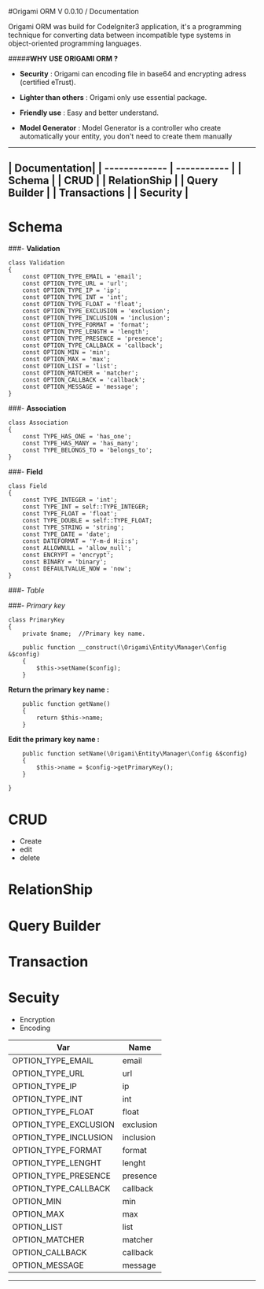 
#Origami ORM V 0.0.10 / Documentation


Origami ORM was build for CodeIgniter3 application, it's a programming technique for converting data between 
incompatible type systems in object-oriented programming languages.

#####**WHY USE ORIGAMI ORM ?**

  * **Security** : 
      Origami can encoding file in base64 and encrypting adress (certified eTrust).
  
  * **Lighter than others** :
      Origami only use essential package.

  * **Friendly use** :
      Easy and better understand.
      

  * **Model Generator** :
      Model Generator is a controller who create automatically your entity, you don't need to create them manually
                                  
----------

| Documentation|
| ------------- | ----------- |
| Schema |
| CRUD |
| RelationShip |
| Query Builder |
| Transactions |
| Security |
----------
# Schema
###- **Validation**


```
class Validation
{
    const OPTION_TYPE_EMAIL = 'email';
    const OPTION_TYPE_URL = 'url';
    const OPTION_TYPE_IP = 'ip';
    const OPTION_TYPE_INT = 'int';
    const OPTION_TYPE_FLOAT = 'float';
    const OPTION_TYPE_EXCLUSION = 'exclusion';
    const OPTION_TYPE_INCLUSION = 'inclusion';
    const OPTION_TYPE_FORMAT = 'format';
    const OPTION_TYPE_LENGTH = 'length';
    const OPTION_TYPE_PRESENCE = 'presence';
    const OPTION_TYPE_CALLBACK = 'callback';
    const OPTION_MIN = 'min';
    const OPTION_MAX = 'max';
    const OPTION_LIST = 'list';
    const OPTION_MATCHER = 'matcher';
    const OPTION_CALLBACK = 'callback';
    const OPTION_MESSAGE = 'message';
}
```

###- **Association**

```
class Association
{
    const TYPE_HAS_ONE = 'has_one';
    const TYPE_HAS_MANY = 'has_many';
    const TYPE_BELONGS_TO = 'belongs_to';
}
```

###- **Field**

```
class Field
{
    const TYPE_INTEGER = 'int';
    const TYPE_INT = self::TYPE_INTEGER;
    const TYPE_FLOAT = 'float';
    const TYPE_DOUBLE = self::TYPE_FLOAT;
    const TYPE_STRING = 'string';
    const TYPE_DATE = 'date';
    const DATEFORMAT = 'Y-m-d H:i:s';
    const ALLOWNULL = 'allow_null';
    const ENCRYPT = 'encrypt';
    const BINARY = 'binary';
    const DEFAULTVALUE_NOW = 'now';
}
```

###- *Table*



###- *Primary key*
```
class PrimaryKey
{
	private $name;  //Primary key name.

    public function __construct(\Origami\Entity\Manager\Config &$config)
    {
        $this->setName($config);
    }
```
**Return the primary key name :**
```
    public function getName()
    {
        return $this->name;
    }
```
**Edit the primary key name :**
```
    public function setName(\Origami\Entity\Manager\Config &$config)
    {
        $this->name = $config->getPrimaryKey();
    }

}

```
	
# CRUD
- Create
- edit
- delete

# RelationShip

# Query Builder

# Transaction

# Secuity
- Encryption
- Encoding

| Var | Name |
| ------------- | ----------- |
| OPTION_TYPE_EMAIL      | email |
| OPTION_TYPE_URL     | url     |
| OPTION_TYPE_IP     | ip     |
| OPTION_TYPE_INT     | int     |
| OPTION_TYPE_FLOAT     | float     |
| OPTION_TYPE_EXCLUSION     | exclusion     |
| OPTION_TYPE_INCLUSION     | inclusion     |
| OPTION_TYPE_FORMAT     | format     |
| OPTION_TYPE_LENGHT     | lenght     |
| OPTION_TYPE_PRESENCE     | presence     |
| OPTION_TYPE_CALLBACK     | callback     |
| OPTION_MIN     | min     |
| OPTION_MAX     | max     |
| OPTION_LIST     | list     |
| OPTION_MATCHER     | matcher     |
| OPTION_CALLBACK     | callback     |
| OPTION_MESSAGE     | message     |


----------
	

 
